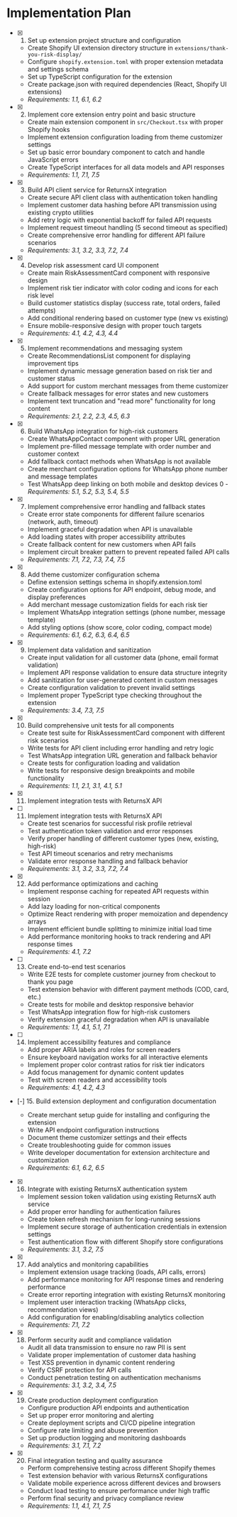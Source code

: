# Implementation Plan

- [x] 1. Set up extension project structure and configuration





  - Create Shopify UI extension directory structure in `extensions/thank-you-risk-display/`
  - Configure `shopify.extension.toml` with proper extension metadata and settings schema
  - Set up TypeScript configuration for the extension
  - Create package.json with required dependencies (React, Shopify UI extensions)
  - _Requirements: 1.1, 6.1, 6.2_

- [x] 2. Implement core extension entry point and basic structure





  - Create main extension component in `src/Checkout.tsx` with proper Shopify hooks
  - Implement extension configuration loading from theme customizer settings
  - Set up basic error boundary component to catch and handle JavaScript errors
  - Create TypeScript interfaces for all data models and API responses
  - _Requirements: 1.1, 7.1, 7.5_

- [x] 3. Build API client service for ReturnsX integration





  - Create secure API client class with authentication token handling
  - Implement customer data hashing before API transmission using existing crypto utilities
  - Add retry logic with exponential backoff for failed API requests
  - Implement request timeout handling (5 second timeout as specified)
  - Create comprehensive error handling for different API failure scenarios
  - _Requirements: 3.1, 3.2, 3.3, 7.2, 7.4_

- [x] 4. Develop risk assessment card UI component





  - Create main RiskAssessmentCard component with responsive design
  - Implement risk tier indicator with color coding and icons for each risk level
  - Build customer statistics display (success rate, total orders, failed attempts)
  - Add conditional rendering based on customer type (new vs existing)
  - Ensure mobile-responsive design with proper touch targets
  - _Requirements: 4.1, 4.2, 4.3, 4.4_

- [x] 5. Implement recommendations and messaging system





  - Create RecommendationsList component for displaying improvement tips
  - Implement dynamic message generation based on risk tier and customer status
  - Add support for custom merchant messages from theme customizer
  - Create fallback messages for error states and new customers
  - Implement text truncation and "read more" functionality for long content
  - _Requirements: 2.1, 2.2, 2.3, 4.5, 6.3_

- [x] 6. Build WhatsApp integration for high-risk customers





  - Create WhatsAppContact component with proper URL generation
  - Implement pre-filled message template with order number and customer context
  - Add fallback contact methods when WhatsApp is not available
  - Create merchant configuration options for WhatsApp phone number and message templates
  - Test WhatsApp deep linking on both mobile and desktop devices
0  - _Requirements: 5.1, 5.2, 5.3, 5.4, 5.5_

- [x] 7. Implement comprehensive error handling and fallback states





  - Create error state components for different failure scenarios (network, auth, timeout)
  - Implement graceful degradation when API is unavailable
  - Add loading states with proper accessibility attributes
  - Create fallback content for new customers when API fails
  - Implement circuit breaker pattern to prevent repeated failed API calls
  - _Requirements: 7.1, 7.2, 7.3, 7.4, 7.5_

- [x] 8. Add theme customizer configuration schema








  - Define extension settings schema in shopify.extension.toml
  - Create configuration options for API endpoint, debug mode, and display preferences
  - Add merchant message customization fields for each risk tier
  - Implement WhatsApp integration settings (phone number, message template)
  - Add styling options (show score, color coding, compact mode)
  - _Requirements: 6.1, 6.2, 6.3, 6.4, 6.5_

- [x] 9. Implement data validation and sanitization





  - Create input validation for all customer data (phone, email format validation)
  - Implement API response validation to ensure data structure integrity
  - Add sanitization for user-generated content in custom messages
  - Create configuration validation to prevent invalid settings
  - Implement proper TypeScript type checking throughout the extension
  - _Requirements: 3.4, 7.3, 7.5_

- [x] 10. Build comprehensive unit tests for all components





  - Create test suite for RiskAssessmentCard component with different risk scenarios
  - Write tests for API client including error handling and retry logic
  - Test WhatsApp integration URL generation and fallback behavior
  - Create tests for configuration loading and validation
  - Write tests for responsive design breakpoints and mobile functionality
  - _Requirements: 1.1, 2.1, 3.1, 4.1, 5.1_
- [x] 11. Implement integration tests with ReturnsX API




- [ ] 11. Implement integration tests with ReturnsX API

  - Create test scenarios for successful risk profile retrieval
  - Test authentication token validation and error responses
  - Verify proper handling of different customer types (new, existing, high-risk)
  - Test API timeout scenarios and retry mechanisms
  - Validate error response handling and fallback behavior
  - _Requirements: 3.1, 3.2, 3.3, 7.2, 7.4_

- [x] 12. Add performance optimizations and caching





  - Implement response caching for repeated API requests within session
  - Add lazy loading for non-critical components
  - Optimize React rendering with proper memoization and dependency arrays
  - Implement efficient bundle splitting to minimize initial load time
  - Add performance monitoring hooks to track rendering and API response times
  - _Requirements: 4.1, 7.2_

- [ ] 13. Create end-to-end test scenarios
  - Write E2E tests for complete customer journey from checkout to thank you page
  - Test extension behavior with different payment methods (COD, card, etc.)
  - Create tests for mobile and desktop responsive behavior
  - Test WhatsApp integration flow for high-risk customers
  - Verify extension graceful degradation when API is unavailable
  - _Requirements: 1.1, 4.1, 5.1, 7.1_

- [ ] 14. Implement accessibility features and compliance
  - Add proper ARIA labels and roles for screen readers
  - Ensure keyboard navigation works for all interactive elements
  - Implement proper color contrast ratios for risk tier indicators
  - Add focus management for dynamic content updates
  - Test with screen readers and accessibility tools
  - _Requirements: 4.1, 4.2, 4.3_

- [-] 15. Build extension deployment and configuration documentation





  - Create merchant setup guide for installing and configuring the extension
  - Write API endpoint configuration instructions
  - Document theme customizer settings and their effects
  - Create troubleshooting guide for common issues
  - Write developer documentation for extension architecture and customization
  - _Requirements: 6.1, 6.2, 6.5_

- [x] 16. Integrate with existing ReturnsX authentication system





  - Implement session token validation using existing ReturnsX auth service
  - Add proper error handling for authentication failures
  - Create token refresh mechanism for long-running sessions
  - Implement secure storage of authentication credentials in extension settings
  - Test authentication flow with different Shopify store configurations
  - _Requirements: 3.1, 3.2, 7.5_

- [x] 17. Add analytics and monitoring capabilities





  - Implement extension usage tracking (loads, API calls, errors)
  - Add performance monitoring for API response times and rendering performance
  - Create error reporting integration with existing ReturnsX monitoring
  - Implement user interaction tracking (WhatsApp clicks, recommendation views)
  - Add configuration for enabling/disabling analytics collection
  - _Requirements: 7.1, 7.2_

- [x] 18. Perform security audit and compliance validation





  - Audit all data transmission to ensure no raw PII is sent
  - Validate proper implementation of customer data hashing
  - Test XSS prevention in dynamic content rendering
  - Verify CSRF protection for API calls
  - Conduct penetration testing on authentication mechanisms
  - _Requirements: 3.1, 3.2, 3.4, 7.5_

- [x] 19. Create production deployment configuration





  - Configure production API endpoints and authentication
  - Set up proper error monitoring and alerting
  - Create deployment scripts and CI/CD pipeline integration
  - Configure rate limiting and abuse prevention
  - Set up production logging and monitoring dashboards
  - _Requirements: 3.1, 7.1, 7.2_

- [x] 20. Final integration testing and quality assurance





  - Perform comprehensive testing across different Shopify themes
  - Test extension behavior with various ReturnsX configurations
  - Validate mobile experience across different devices and browsers
  - Conduct load testing to ensure performance under high traffic
  - Perform final security and privacy compliance review
  - _Requirements: 1.1, 4.1, 7.1, 7.5_